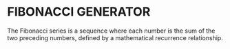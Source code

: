 # FIBONACCI GENERATOR


The Fibonacci series is a sequence where each number is
the sum of the two preceding numbers, defined by a
mathematical recurrence relationship.
